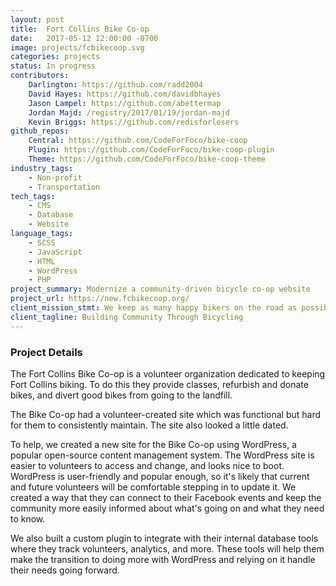 ```yaml
---
layout: post
title:  Fort Collins Bike Co‑op
date:   2017-05-12 12:00:00 -0700
image: projects/fcbikecoop.svg
categories: projects
status: In progress
contributors:
    Darlington: https://github.com/radd2004
    David Hayes: https://github.com/davidbhayes
    Jason Lampel: https://github.com/abettermap
    Jordan Majd: /registry/2017/01/19/jordan-majd
    Kevin Briggs: https://github.com/redisforlosers
github_repos:
    Central: https://github.com/CodeForFoco/bike-coop
    Plugin: https://github.com/CodeForFoco/bike-coop-plugin
    Theme: https://github.com/CodeForFoco/bike-coop-theme
industry_tags:
    - Non-profit
    - Transportation
tech_tags:
    - CMS
    - Database
    - Website
language_tags:
    - SCSS
    - JavaScript
    - HTML
    - WordPress
    - PHP
project_summary: Modernize a community-driven bicycle co‑op website
project_url: https://new.fcbikecoop.org/
client_mission_stmt: We keep as many happy bikers on the road as possible by assisting them with work on their own rides during our Open Shop hours, providing low-cost used and new parts, as-is bikes and refurbished, ready-to-ride bikes. We also handle all recovered bikes for the Fort Collins Police.
client_tagline: Building Community Through Bicycling
---
```


### Project Details
The Fort Collins Bike Co-op is a volunteer organization dedicated to keeping Fort Collins biking. To do this they provide classes, refurbish and donate bikes, and divert good bikes from going to the landfill.

The Bike Co-op had a volunteer-created site which was functional but hard for them to consistently maintain. The site also looked a little dated.

To help, we created a new site for the Bike Co-op using WordPress, a popular open-source content management system. The WordPress site is easier to volunteers to access and change, and looks nice to boot. WordPress is user-friendly and popular enough, so it's likely that current and future volunteers will be comfortable stepping in to update it. We created a way that they can connect to their Facebook events and keep the community more easily informed about what's going on and what they need to know.

We also built a custom plugin to integrate with their internal database tools where they track volunteers, analytics, and more. These tools will help them make the transition to doing more with WordPress and relying on it handle their needs going forward.
